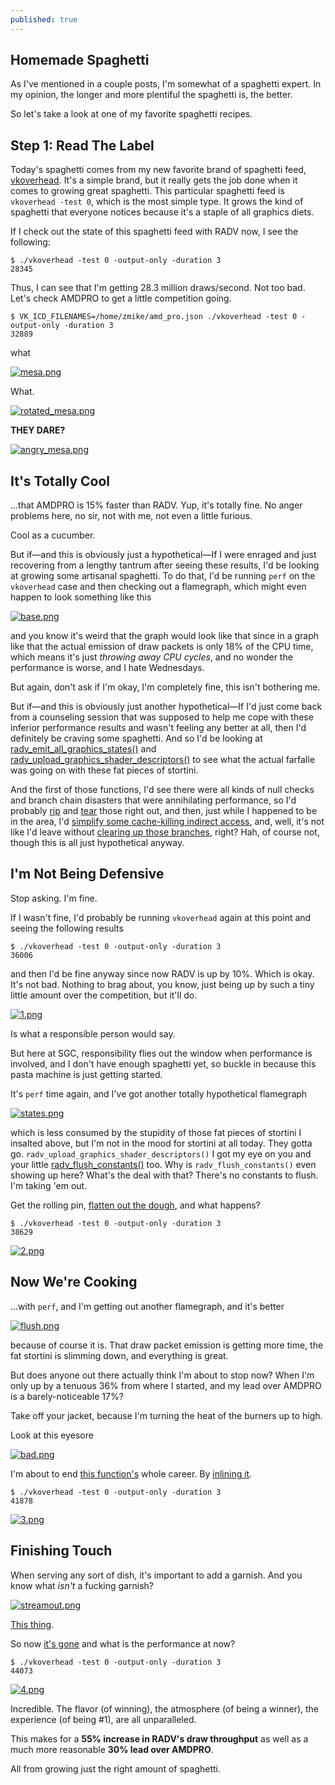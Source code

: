 ```yaml
---
published: true
---
```

## Homemade Spaghetti

As I've mentioned in a couple posts, I'm somewhat of a spaghetti expert. In my opinion, the longer and more plentiful the spaghetti is, the better.

So let's take a look at one of my favorite spaghetti recipes.

## Step 1: Read The Label
Today's spaghetti comes from my new favorite brand of spaghetti feed, [vkoverhead](https://github.com/zmike/vkoverhead). It's a simple brand, but it really gets the job done when it comes to growing great spaghetti. This particular spaghetti feed is `vkoverhead -test 0`, which is the most simple type. It grows the kind of spaghetti that everyone notices because it's a staple of all graphics diets.

If I check out the state of this spaghetti feed with RADV now, I see the following:
```
$ ./vkoverhead -test 0 -output-only -duration 3
28345
```

Thus, I can see that I'm getting 28.3 million draws/second. Not too bad. Let's check AMDPRO to get a little competition going.

```
$ VK_ICD_FILENAMES=/home/zmike/amd_pro.json ./vkoverhead -test 0 -output-only -duration 3
32889
```

what

[![mesa.png]({{site.url}}/assets/mesa.png)]({{site.url}}/assets/mesa.png)

What.

[![rotated_mesa.png]({{site.url}}/assets/rotated_mesa.png)]({{site.url}}/assets/rotated_mesa.png)

**THEY DARE?**

[![angry_mesa.png]({{site.url}}/assets/angry_mesa.png)]({{site.url}}/assets/angry_mesa.png)

## It's Totally Cool
...that AMDPRO is 15% faster than RADV. Yup, it's totally fine. No anger problems here, no sir, not with me, not even a little furious.

Cool as a cucumber.

But if—and this is obviously just a hypothetical—If I were enraged and just recovering from a lengthy tantrum after seeing these results, I'd be looking at growing some artisanal spaghetti. To do that, I'd be running `perf` on the `vkoverhead` case and then checking out a flamegraph, which might even happen to look something like this

[![base.png]({{site.url}}/assets/spaghetti/base.png)]({{site.url}}/assets/spaghetti/base.png)

and you know it's weird that the graph would look like that since in a graph like that the actual emission of draw packets is only 18% of the CPU time, which means it's just *throwing away CPU cycles*, and no wonder the performance is worse, and I hate Wednesdays.

But again, don't ask if I'm okay, I'm completely fine, this isn't bothering me.

But if—and this is obviously just another hypothetical—If I'd just come back from a counseling session that was supposed to help me cope with these inferior performance results and wasn't feeling any better at all, then I'd definitely be craving some spaghetti. And so I'd be looking at [radv_emit_all_graphics_states()](https://gitlab.freedesktop.org/mesa/mesa/-/blob/eef1511437ac6173dfd202b2fc581860d161c183/src/amd/vulkan/radv_cmd_buffer.c#L7202) and [radv_upload_graphics_shader_descriptors()](https://gitlab.freedesktop.org/mesa/mesa/-/blob/eef1511437ac6173dfd202b2fc581860d161c183/src/amd/vulkan/radv_cmd_buffer.c#L3967) to see what the actual farfalle was going on with these fat pieces of stortini.

And the first of those functions, I'd see there were all kinds of null checks and branch chain disasters that were annihilating performance, so I'd probably [rip](https://gitlab.freedesktop.org/mesa/mesa/-/merge_requests/18499/diffs?commit_id=879428a94edf10c120c27e6365c6696038ce37eb) and [tear](https://gitlab.freedesktop.org/mesa/mesa/-/merge_requests/18499/diffs?commit_id=fd0d19c50ba3d5eb95b29c84473788a8f0be65fe) those right out, and then, just while I happened to be in the area, I'd [simplify some cache-killing indirect access](https://gitlab.freedesktop.org/mesa/mesa/-/merge_requests/18499/diffs?commit_id=cc33f2bc51b82dad0589500d33c9702b70588af2), and, well, it's not like I'd leave without [clearing up those branches](https://gitlab.freedesktop.org/mesa/mesa/-/merge_requests/18499/diffs?commit_id=ec9f1ab89f4f403b5bb65db7870fb50fdb319e99), right? Hah, of course not, though this is all just hypothetical anyway.

## I'm Not Being Defensive
Stop asking. I'm fine.

If I wasn't fine, I'd probably be running `vkoverhead` again at this point and seeing the following results

```
$ ./vkoverhead -test 0 -output-only -duration 3
36006
```

and then I'd be fine anyway since now RADV is up by 10%. Which is okay. It's not bad. Nothing to brag about, you know, just being up by such a tiny little amount over the competition, but it'll do.

[![1.png]({{site.url}}/assets/spaghetti/1.png)]({{site.url}}/assets/spaghetti/1.png)

Is what a responsible person would say.

But here at SGC, responsibility flies out the window when performance is involved, and I don't have enough spaghetti yet, so buckle in because this pasta machine is just getting started.

It's `perf` time again, and I've got another totally hypothetical flamegraph

[![states.png]({{site.url}}/assets/spaghetti/states.png)]({{site.url}}/assets/spaghetti/states.png)

which is less consumed by the stupidity of those fat pieces of stortini I insalted above, but I'm not in the mood for stortini at all today. They gotta go. `radv_upload_graphics_shader_descriptors()` I got my eye on you and your little [radv_flush_constants()](https://gitlab.freedesktop.org/mesa/mesa/-/blob/eef1511437ac6173dfd202b2fc581860d161c183/src/amd/vulkan/radv_cmd_buffer.c#L3510) too. Why is `radv_flush_constants()` even showing up here? What's the deal with that? There's no constants to flush. I'm taking 'em out.

Get the rolling pin, [flatten out the dough](https://gitlab.freedesktop.org/mesa/mesa/-/merge_requests/18499/diffs?commit_id=57aa00baac1945c6b19033b780398e7c57f42d84), and what happens?

```
$ ./vkoverhead -test 0 -output-only -duration 3
38629
```

[![2.png]({{site.url}}/assets/spaghetti/2.png)]({{site.url}}/assets/spaghetti/2.png)

## Now We're Cooking
...with `perf`, and I'm getting out another flamegraph, and it's better

[![flush.png]({{site.url}}/assets/spaghetti/flush.png)]({{site.url}}/assets/spaghetti/flush.png)

because of course it is. That draw packet emission is getting more time, the fat stortini is slimming down, and everything is great.

But does anyone out there actually think I'm about to stop now? When I'm only up by a tenuous 36% from where I started, and my lead over AMDPRO is a barely-noticeable 17%?

Take off your jacket, because I'm turning the heat of the burners up to high.

Look at this eyesore

[![bad.png]({{site.url}}/assets/spaghetti/bad.png)]({{site.url}}/assets/spaghetti/bad.png)

I'm about to end [this function's](https://gitlab.freedesktop.org/mesa/mesa/-/blob/eef1511437ac6173dfd202b2fc581860d161c183/src/amd/vulkan/radv_cmd_buffer.c#L3421) whole career. By [inlining it](https://gitlab.freedesktop.org/mesa/mesa/-/merge_requests/18499/diffs?commit_id=6cfe62ac6b2dfa0d4a890ecbaec7070b881456e4).

```
$ ./vkoverhead -test 0 -output-only -duration 3
41878
```

[![3.png]({{site.url}}/assets/spaghetti/3.png)]({{site.url}}/assets/spaghetti/3.png)

## Finishing Touch
When serving any sort of dish, it's important to add a garnish. And you know what *isn't* a fucking garnish?

[![streamout.png]({{site.url}}/assets/spaghetti/streamout.png)]({{site.url}}/assets/spaghetti/streamout.png)

[This thing](https://gitlab.freedesktop.org/mesa/mesa/-/blob/eef1511437ac6173dfd202b2fc581860d161c183/src/amd/vulkan/radv_cmd_buffer.c#L9371).

So now [it's gone](https://gitlab.freedesktop.org/mesa/mesa/-/merge_requests/18499/diffs?commit_id=955f48dd24e6a6735c967c1d1df52d0ae2926692) and what is the performance at now?

```
$ ./vkoverhead -test 0 -output-only -duration 3
44073
```

[![4.png]({{site.url}}/assets/spaghetti/4.png)]({{site.url}}/assets/spaghetti/4.png)

Incredible. The flavor (of winning), the atmosphere (of being a winner), the experience (of being #1), are all unparalleled.

This makes for a **55% increase in RADV's draw throughput** as well as a much more reasonable **30% lead over AMDPRO**.

All from growing just the right amount of spaghetti.

